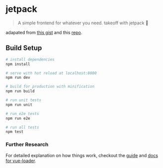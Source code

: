 jetpack
=======

> A simple frontend for whatever you need. takeoff with jetpack 🚀

adapated from [this gist](https://gist.github.com/levibostian/96cc285d4235d73f09cdc22f2590ccba)
and this [repo](https://github.com/TogetherList/TogetherList-Site).

## Build Setup

``` bash
# install dependencies
npm install

# serve with hot reload at localhost:8080
npm run dev

# build for production with minification
npm run build

# run unit tests
npm run unit

# run e2e tests
npm run e2e

# run all tests
npm test
```

### Further Research

For detailed explanation on how things work, checkout the [guide](http://vuejs-templates.github.io/webpack/) and [docs for vue-loader](http://vuejs.github.io/vue-loader).
